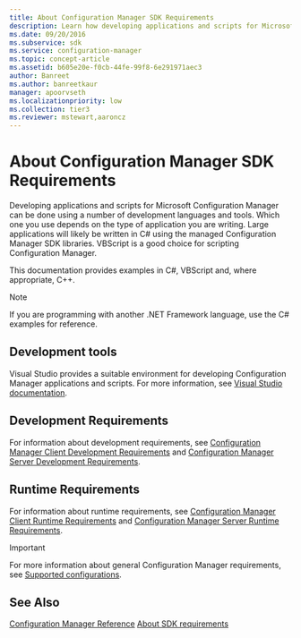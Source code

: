 ```yaml
---
title: About Configuration Manager SDK Requirements
description: Learn how developing applications and scripts for Microsoft Configuration Manager can be done using a number of development languages and tools.
ms.date: 09/20/2016
ms.subservice: sdk
ms.service: configuration-manager
ms.topic: concept-article
ms.assetid: b605e20e-f0cb-44fe-99f8-6e291971aec3
author: Banreet
ms.author: banreetkaur
manager: apoorvseth
ms.localizationpriority: low
ms.collection: tier3
ms.reviewer: mstewart,aaroncz 
---
```

# About Configuration Manager SDK Requirements
Developing applications and scripts for Microsoft Configuration Manager can be done using a number of development languages and tools. Which one you use depends on the type of application you are writing. Large applications will likely be written in C# using the managed Configuration Manager SDK libraries. VBScript is a good choice for scripting Configuration Manager.  

 This documentation provides examples in C#, VBScript and, where appropriate, C++.  

> [!NOTE]
>  If you are programming with another .NET Framework language, use the C# examples for reference.  

## Development tools

Visual Studio provides a suitable environment for developing Configuration Manager applications and scripts. For more information, see [Visual Studio documentation](/visualstudio).  

## Development Requirements  
 For information about development requirements, see [Configuration Manager Client Development Requirements](../../../develop/core/reqs/client-development-requirements.md) and [Configuration Manager Server Development Requirements](../../../develop/core/reqs/server-development-requirements.md).  

## Runtime Requirements  
 For information about runtime requirements, see [Configuration Manager Client Runtime Requirements](../../../develop/core/reqs/client-runtime-requirements.md) and [Configuration Manager Server Runtime Requirements](../../../develop/core/reqs/server-runtime-requirements.md).  

> [!IMPORTANT]
> For more information about general Configuration Manager requirements, see [Supported configurations](../../../core/plan-design/configs/supported-configurations.md).  

## See Also

[Configuration Manager Reference](../../../develop/reference/configuration-manager-reference.md)
[About SDK requirements](about-configuration-manager-sdk-requirements.md)
